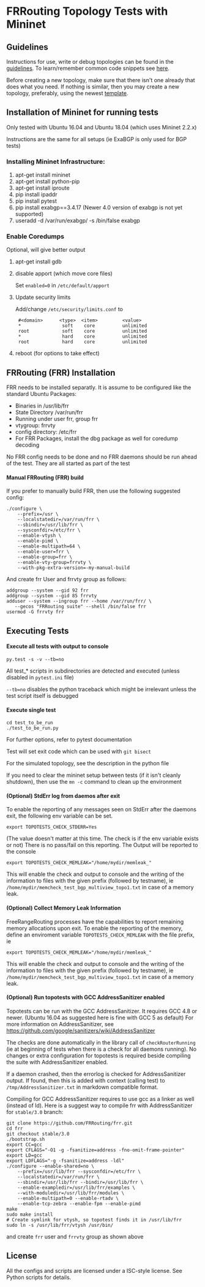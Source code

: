 # FRRouting Topology Tests with Mininet

## Guidelines

Instructions for  use, write or debug topologies can be found in the
[guidelines](GUIDELINES.md). To learn/remember common code snippets see
[here](SNIPPETS.md).

Before creating a new topology, make sure that there isn't one already
that does what you need. If nothing is similar, then you may create a
new topology, preferably, using the newest
[template](example-test/test_template.py).


## Installation of Mininet for running tests
Only tested with Ubuntu 16.04 and Ubuntu 18.04 (which uses Mininet 2.2.x)

Instructions are the same for all setups (ie ExaBGP is only used for BGP 
tests)

### Installing Mininet Infrastructure:

1. apt-get install mininet
2. apt-get install python-pip
3. apt-get install iproute
4. pip install ipaddr
5. pip install pytest
6. pip install exabgp==3.4.17
   (Newer 4.0 version of exabgp is not yet supported)
7. useradd -d /var/run/exabgp/ -s /bin/false exabgp

### Enable Coredumps
Optional, will give better output

1. apt-get install gdb
2. disable apport (which move core files)

	Set `enabled=0` in `/etc/default/apport`
		
3. Update security limits

	Add/change `/etc/security/limits.conf` to
	
		#<domain>      <type>  <item>         <value>
		*               soft    core          unlimited
		root            soft    core          unlimited
		*               hard    core          unlimited
		root            hard    core          unlimited
 
4. reboot (for options to take effect)

## FRRouting (FRR) Installation
FRR needs to be installed separatly. It is assume to be configured 
like the standard Ubuntu Packages:

- Binaries in /usr/lib/frr
- State Directory /var/run/frr
- Running under user frr, group frr
- vtygroup: frrvty
- config directory: /etc/frr
- For FRR Packages, install the dbg package as well for coredump decoding

No FRR config needs to be done and no FRR daemons should be run ahead
of the test. They are all started as part of the test

#### Manual FRRouting (FRR) build

If you prefer to manually build FRR, then use the following suggested config:

	./configure \
		--prefix=/usr \
		--localstatedir=/var/run/frr \
		--sbindir=/usr/lib/frr \
		--sysconfdir=/etc/frr \
		--enable-vtysh \
		--enable-pimd \
		--enable-multipath=64 \
		--enable-user=frr \
		--enable-group=frr \
		--enable-vty-group=frrvty \
		--with-pkg-extra-version=-my-manual-build

And create frr User and frrvty group as follows:

	addgroup --system --gid 92 frr
	addgroup --system --gid 85 frrvty
	adduser --system --ingroup frr --home /var/run/frr/ \
	   --gecos "FRRouting suite" --shell /bin/false frr
	usermod -G frrvty frr

## Executing Tests

#### Execute all tests with output to console

	py.test -s -v --tb=no

All test_* scripts in subdirectories are detected and executed (unless
disabled in `pytest.ini` file)

`--tb=no` disables the python traceback which might be irrelevant unless the
test script itself is debugged

#### Execute single test

	cd test_to_be_run
	./test_to_be_run.py

For further options, refer to pytest documentation

Test will set exit code which can be used with `git bisect`

For the simulated topology, see the description in the python file

If you need to clear the mininet setup between tests (if it isn't cleanly
shutdown), then use the `mn -c` command to clean up the environment

#### (Optional) StdErr log from daemos after exit

To enable the reporting of any messages seen on StdErr after the
daemons exit, the following env variable can be set.

	export TOPOTESTS_CHECK_STDERR=Yes

(The value doesn't matter at this time. The check is if the env variable
exists or not)
There is no pass/fail on this reporting. The Output will be reported to
the console

	export TOPOTESTS_CHECK_MEMLEAK="/home/mydir/memleak_"

This will enable the check and output to console and the writing of
the information to files with the given prefix (followed by testname),
ie `/home/mydir/memcheck_test_bgp_multiview_topo1.txt` in case of a 
memory leak.

#### (Optional) Collect Memory Leak Information

FreeRangeRouting processes have the capabilities to report remaining memory
allocations upon exit. To enable the reporting of the memory, define an
enviroment variable `TOPOTESTS_CHECK_MEMLEAK` with the file prefix, ie

	export TOPOTESTS_CHECK_MEMLEAK="/home/mydir/memleak_"

This will enable the check and output to console and the writing of
the information to files with the given prefix (followed by testname),
ie `/home/mydir/memcheck_test_bgp_multiview_topo1.txt` in case of a 
memory leak.

#### (Optional) Run topotests with GCC AddressSanitizer enabled

Topotests can be run with the GCC AddressSanitizer. It requires GCC 4.8 or
newer. (Ubuntu 16.04 as suggested here is fine with GCC 5 as default)
For more information on AddressSanitizer, see 
https://github.com/google/sanitizers/wiki/AddressSanitizer

The checks are done automatically in the library call of `checkRouterRunning`
(ie at beginning of tests when there is a check for all daemons running).
No changes or extra configuration for topotests is required beside compiling
the suite with AddressSanitizer enabled.

If a daemon crashed, then the errorlog is checked for AddressSanitizer
output. If found, then this is added with context (calling test) to
`/tmp/AddressSanitizer.txt` in markdown compatible format.

Compiling for GCC AddressSanitizer requires to use gcc as a linker as well
(instead of ld). Here is a suggest way to compile frr with AddressSanitizer
for `stable/3.0` branch:

	git clone https://github.com/FRRouting/frr.git
	cd frr
	git checkout stable/3.0
	./bootstrap.sh
	export CC=gcc
	export CFLAGS="-O1 -g -fsanitize=address -fno-omit-frame-pointer"
	export LD=gcc
	export LDFLAGS="-g -fsanitize=address -ldl"
	./configure --enable-shared=no \
		--prefix=/usr/lib/frr --sysconfdir=/etc/frr \
		--localstatedir=/var/run/frr \
		--sbindir=/usr/lib/frr --bindir=/usr/lib/frr \
		--enable-exampledir=/usr/lib/frr/examples \
		--with-moduledir=/usr/lib/frr/modules \
		--enable-multipath=0 --enable-rtadv \
		--enable-tcp-zebra --enable-fpm --enable-pimd
	make
	sudo make install
	# Create symlink for vtysh, so topotest finds it in /usr/lib/frr
	sudo ln -s /usr/lib/frr/vtysh /usr/bin/

and create `frr` user and `frrvty` group as shown above

## License

All the configs and scripts are licensed under a ISC-style license. See
Python scripts for details.
